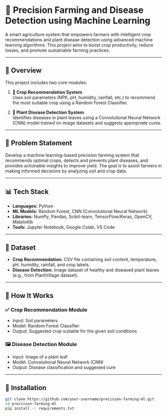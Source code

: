 # 🌾 Precision Farming and Disease Detection using Machine Learning

A smart agriculture system that empowers farmers with intelligent crop recommendations and plant disease detection using advanced machine learning algorithms. This project aims to boost crop productivity, reduce losses, and promote sustainable farming practices.

---

## 🚀 Overview

This project includes two core modules:

1. **🌱 Crop Recommendation System**  
   Uses soil parameters (NPK, pH, humidity, rainfall, etc.) to recommend the most suitable crop using a Random Forest Classifier.

2. **🦠 Plant Disease Detection System**  
   Identifies diseases in plant leaves using a Convolutional Neural Network (CNN) model trained on image datasets and suggests appropriate cures.

---

## 🧠 Problem Statement

Develop a machine learning-based precision farming system that recommends optimal crops, detects and prevents plant diseases, and provides actionable insights to improve yield. The goal is to assist farmers in making informed decisions by analyzing soil and crop data.

---

## 📊 Tech Stack

- **Languages:** Python  
- **ML Models:** Random Forest, CNN (Convolutional Neural Network)  
- **Libraries:** NumPy, Pandas, Scikit-learn, TensorFlow/Keras, OpenCV, Matplotlib  
- **Tools:** Jupyter Notebook, Google Colab, VS Code

---

## 📁 Dataset

- **Crop Recommendation:** CSV file containing soil content, temperature, pH, humidity, rainfall, and crop labels.
- **Disease Detection:** Image dataset of healthy and diseased plant leaves (e.g., from PlantVillage dataset).

---

## 🧪 How It Works

### ✅ Crop Recommendation Module
- Input: Soil parameters
- Model: Random Forest Classifier
- Output: Suggested crop suitable for the given soil conditions

### 🖼️ Disease Detection Module
- Input: Image of a plant leaf
- Model: Convolutional Neural Network (CNN)
- Output: Disease classification and suggested cure

---

## 🧾 Installation

```bash
git clone https://github.com/your-username/precision-farming-ml.git
cd precision-farming-ml
pip install -r requirements.txt


